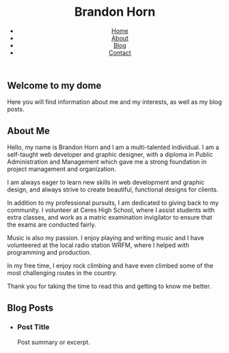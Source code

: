 
<html>
  <head>
    <title>Brandon Horn</title>
    <link rel="stylesheet" type="text/css" href="styles.css">
  </head>
  <body>
    <header>
      <h1>Brandon Horn</h1>
      <nav>
        <ul>
          <li><a href="#home">Home</a></li>
          <li><a href="#about">About</a></li>
          <li><a href="#blog">Blog</a></li>
          <li><a href="#contact">Contact</a></li>
        </ul>
      </nav>
    </header>
    <main>
      <section id="home">
        <h2>Welcome to my dome</h2>
        <p>Here you will find information about me and my interests, as well as my blog posts.</p>
      </section>
      <section id="about">
        <h2>About Me</h2>
        <p>Hello, my name is Brandon Horn and I am a multi-talented individual. I am a self-taught web developer and graphic designer, with a diploma in Public Administration and Management which gave me a strong foundation in project management and organization.

I am always eager to learn new skills in web development and graphic design, and always strive to create beautiful, functional designs for clients.

In addition to my professional pursuits, I am dedicated to giving back to my community. I volunteer at Ceres High School, where I assist students with extra classes, and work as a matric examination invigilator to ensure that the exams are conducted fairly.

Music is also my passion. I enjoy playing and writing music and I have volunteered at the local radio station WRFM, where I helped with programming and production.

In my free time, I enjoy rock climbing and have even climbed some of the most challenging routes in the country.

Thank you for taking the time to read this and getting to know me better.</p>
      </section>
      <section id="blog">
        <h2>Blog Posts</h2>
        <ul>
          <li>
            <h3>Post Title</h3>
            <p>Post summary or excerpt.</p>
